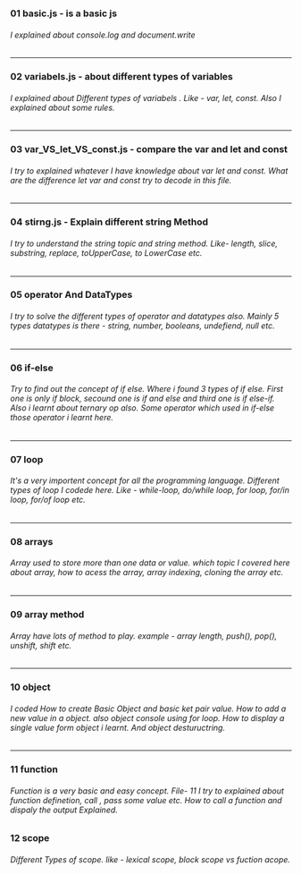### 01 basic.js  - is a basic js 
###### I explained about console.log and document.write 
---

### 02 variabels.js -  about different types of variables
###### I explained about Different types of variabels . Like - var, let, const. Also I explained about some rules.
---

### 03 var_VS_let_VS_const.js - compare the var and let and const 
###### I try to explained whatever I have knowledge about var let and const. What are the difference let var and const try to decode in this file.
---

### 04 stirng.js - Explain different string Method
###### I try to understand the string topic and string method. Like- length, slice, substring, replace, toUpperCase, to LowerCase etc.
--- 

### 05 operator And DataTypes
###### I try to solve the different types of operator and datatypes also. Mainly 5 types datatypes is there - string, number, booleans, undefiend, null etc.
---

### 06 if-else 
###### Try to find out the concept of if else. Where i found 3 types of if else. First one is only if block, secound one is if and else and third one is if else-if. Also i learnt about ternary op also. Some operator which used in if-else those operator i learnt here.
---

### 07 loop
###### It's a very importent concept for all the programming language. Different types of loop I codede here. Like - while-loop, do/while loop, for loop, for/in loop, for/of loop etc.
---

### 08 arrays
###### Array used to store more than one data or value. which topic I covered here about array, how to acess the array, array indexing, cloning the array etc.
---

### 09 array method
###### Array have lots of method to play. example - array length, push(), pop(), unshift, shift etc.
---

### 10 object 
###### I coded How to create Basic Object and basic ket pair value. How to add a new value in a object. also object console using for loop. How to display a single value form object i learnt. And object destuructring. 
---

### 11 function
###### Function is a very basic and easy concept. File- 11 I try to explained about function definetion, call , pass some value etc. How to call a function and dispaly the output Explained.

### 12 scope
###### Different Types of scope. like - lexical scope, block scope vs fuction acope.